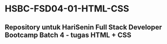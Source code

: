 # HSBC-FSD04-01-HTML-CSS
## Repository untuk HariSenin Full Stack Developer Bootcamp Batch 4 - tugas HTML + CSS
